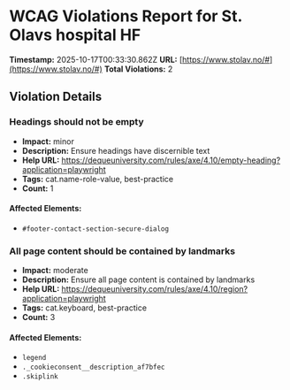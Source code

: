 # WCAG Violations Report for St. Olavs hospital HF

**Timestamp:** 2025-10-17T00:33:30.862Z
**URL:** [https://www.stolav.no/#](https://www.stolav.no/#)
**Total Violations:** 2

## Violation Details

### Headings should not be empty

- **Impact:** minor
- **Description:** Ensure headings have discernible text
- **Help URL:** https://dequeuniversity.com/rules/axe/4.10/empty-heading?application=playwright
- **Tags:** cat.name-role-value, best-practice
- **Count:** 1

#### Affected Elements:

- `#footer-contact-section-secure-dialog`

### All page content should be contained by landmarks

- **Impact:** moderate
- **Description:** Ensure all page content is contained by landmarks
- **Help URL:** https://dequeuniversity.com/rules/axe/4.10/region?application=playwright
- **Tags:** cat.keyboard, best-practice
- **Count:** 3

#### Affected Elements:

- `legend`
- `._cookieconsent__description_af7bfec`
- `.skiplink`
